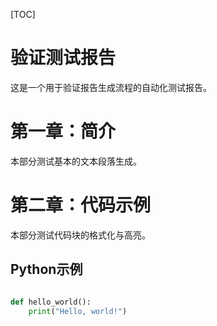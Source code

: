 [TOC]

# 验证测试报告

这是一个用于验证报告生成流程的自动化测试报告。

# 第一章：简介

本部分测试基本的文本段落生成。

# 第二章：代码示例

本部分测试代码块的格式化与高亮。

## Python示例

```python

def hello_world():
    print("Hello, world!")

```

